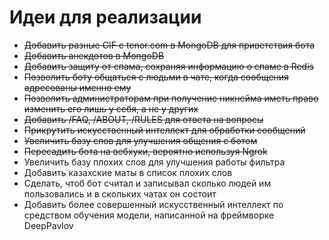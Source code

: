 # Идеи для реализации
* ~~Добавить разные GIF с tenor.com в MongoDB для приветствия бота~~
* ~~Добавить анекдотов в MongoDB~~
* ~~Добавить защиту от спама, сохраняя информацию о спаме в Redis~~
* ~~Позволить боту общаться с людьми в чате, когда сообщения адресованы именно ему~~
* ~~Позволить администраторам при получение никнейма иметь право изменить его лишь у себя, а не у других~~
* ~~Добавить /FAQ, /ABOUT, /RULES для ответа на вопросы~~
* ~~Прикрутить искусственный интеллект для обработки сообщений~~
* ~~Увеличить базу слов для улучшения общения с ботом~~
* ~~Пересадить бота на вебхуки, вероятно используя Ngrok~~
* Увеличить базу плохих слов для улучшения работы фильтра
* Добавить казахские маты в список плохих слов
* Сделать, чтоб бот считал и записывал сколько людей им пользовались и в скольких чатах он состоит
* Добавить более совершенный искусственный интеллект по средством обучения модели, написанной на фреймворке DeepPavlov